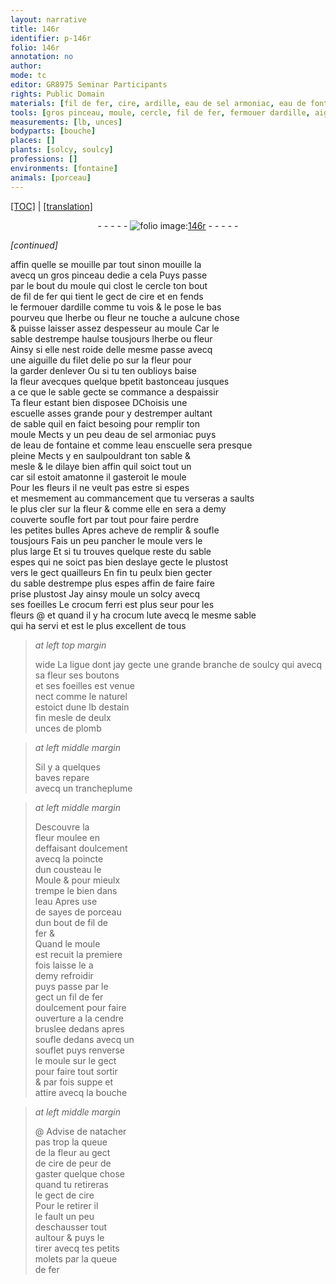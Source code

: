 ```yaml
---
layout: narrative
title: 146r
identifier: p-146r
folio: 146r
annotation: no
author:
mode: tc
editor: GR8975 Seminar Participants
rights: Public Domain
materials: [fil de fer, cire, ardille, eau de sel armoniac, eau de fontaine, crocum ferri, crocum, lute, estain fin, plomb, eau, cendre, fer]
tools: [gros pinceau, moule, cercle, fil de fer, fermouer dardille, aiguille, filet delie, petit bastonceau, escuelle, eau enscuelle, trancheplume, poincte dun cousteau, Moule, sayes de porceau, souflet, bouche, molets]
measurements: [lb, unces]
bodyparts: [bouche]
places: []
plants: [solcy, soulcy]
professions: []
environments: [fontaine]
animals: [porceau]
---
```


 <p><a href="{{ site.baseurl }}/diplomatic/">[TOC]</a> | <a href="{{ site.baseurl }}/texts/p-146r_tl/" target="_blank">[translation]</a></p><div class="folio" align="center">- - - - - <a href="http://gallica.bnf.fr/ark:/12148/btv1b10500001g/f297.image" target="_blank"><img src="https://cu-mkp.github.io/2017-workshop-edition/assets/photo-icon.png" alt="folio image: " style="display:inline-block; margin-bottom:-3px;"/>146r</a> - - - - - </div>  
 
*[continued]*
  
affin quelle se mouille par tout sinon mouille la<br/> avecq un <span class="tl">gros pinceau</span> dedie a cela Puys passe<br/> par le bout du <span class="tl">moule</span> qui clost le <span class="tl">cercle</span> ton bout<br/> de <span class="tl"><span class="m">fil de fer</span></span> qui tient le gect de <span class="m">cire</span> et en fends<br/> le <span class="tl">fermouer d<span class="m">ardille</span></span> co<span class="exp">mm</span>e tu vois & le pose <span class="del">le</span> bas<br/> pourveu que lherbe ou fleur ne touche a aulcune chose<br/> & puisse laisser assez despesseur au <span class="tl">moule</span> Car le<br/> sable destrempe haulse tousjours lherbe ou fleur<br/> Ainsy si elle nest roide delle mesme passe avecq<br/> une <span class="tl">aiguille</span> du <span class="tl">filet delie</span> <span class="del">po</span> sur la fleur pour<br/> la garder denlever Ou si tu ten oublioys baise <br/> la fleur avecques quelque <span class="del">b</span><span class="tl">petit bastonceau</span> jusques<br/> a ce que le sable gecte se commance a <span class="del">d</span>espaissir<br/> Ta fleur estant bien disposee <span class="del">D</span>Choisis une<br/> <span class="tl">escuelle</span> asses grande pour y destremper aultant<br/> de sable quil en faict besoing pour remplir ton<br/> <span class="tl">moule</span> Mects y un peu d<span class="m">eau de sel armoniac</span> puys<br/> de l<span class="m">eau de <span class="env">fontaine</span></span> et co<span class="exp">mm</span>e l<span class="tl">e<span class="del">au en</span>scuelle</span> sera presque<br/> pleine Mects y en saulpouldrant ton sable &<br/> mesle & le dilaye bien affin quil soict tout un<br/> car sil estoit amatonne il gasteroit le <span class="tl">moule</span><br/> Pour les fleurs il ne veult pas estre si espes<br/> et mesmem<span class="exp">ent</span> au commancem<span class="exp">ent</span> que tu verseras a saults<br/> le plus cler sur la fleur & co<span class="exp">mm</span>e elle en sera a demy<br/> couverte soufle fort par tout pour faire perdre<br/> les petites bulles Apres acheve de remplir & soufle<br/> tousjours Fais un peu pancher le <span class="tl">moule</span> vers le<br/> plus large Et si tu trouves quelque reste du sable<br/> espes qui ne soict pas bien deslaye gecte le plustost<br/> vers le gect quailleurs En fin tu peulx bien gecter<br/> du sable destrempe plus espes affin de faire faire<br/> prise plustost Jay ainsy moule un <span class="pa">solcy</span> avecq<br/> ses foeilles Le <span class="m">crocu<span class="exp">m</span> ferri</span> est plus seur pour les<br/> fleurs @ et quand il y ha <span class="m">crocum</span> <span class="m">lute</span> avecq le mesme sable<br/> qui ha servi et est le plus excellent de tous
 
> *at left top margin*
> 
> 
>  wide La ligue dont jay gecte une grande branche de <span class="pa">soulcy</span> qui avecq sa fleur ses boutons<br/> et ses foeilles est venue<br/> nect co<span class="exp">mm</span>e le naturel<br/> estoict dune <span class="ms">lb</span> d<span class="m">estain<br/> fin</span> mesle de deulx<br/> <span class="ms">unces</span> de <span class="m">plomb</span>
 
> *at left middle margin*
> 
> 
>  Sil y a quelques<br/> baves repare<br/> avecq un <span class="tl">trancheplume</span>
 
> *at left middle margin*
> 
> 
>  Descouvre la<br/> fleur moulee en<br/> deffaisant doulcem<span class="exp">ent</span><br/> avecq la <span class="tl">poincte<br/> dun cousteau</span> le<br/> <span class="tl">Moule</span> & pour mieulx<br/> trempe le bien dans<br/> l<span class="m">eau</span> Apres use<br/> de <span class="tl">sayes de <span class="al">porceau</span></span><br/> dun bout de <span class="tl"><span class="m">fil de<br/> fer</span></span> &<br/> Quand le <span class="tl">moule</span><br/> est recuit la premiere<br/> fois laisse le a<br/> demy refroidir<br/> puys passe par le<br/> gect un <span class="tl"><span class="m">fil de fer</span></span><br/> doulcem<span class="exp">ent</span> pour faire<br/> ouverture a la <span class="m">cendre</span><br/> bruslee dedans apres<br/> soufle dedans avecq un<br/> <span class="tl">souflet</span> puys renverse<br/> le <span class="tl">moule</span> sur le gect<br/> pour faire tout sortir<br/> & par fois suppe et<br/> attire avecq la <span class="tl"><span class="bp">bouche</span></span>
 
> *at left middle margin*
> 
> 
> @ Advise de natacher<br/> pas trop la queue<br/> de la fleur au gect<br/> de <span class="m">cire</span> de peur de<br/> gaster quelque chose<br/> quand tu retireras<br/> le gect de <span class="m">cire</span><br/> Pour le retirer il<br/> le fault un peu<br/> deschausser tout<br/> aultour & puys le<br/> tirer avecq tes petits<br/> <span class="tl">molets</span> par la queue<br/> de <span class="m">fer</span>
 
 